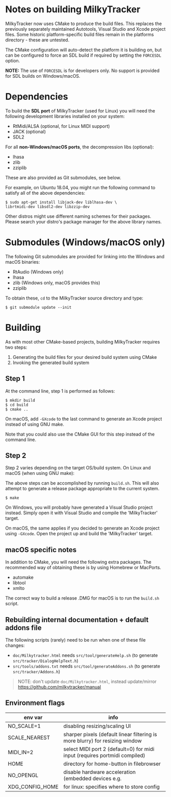 # Notes on building MilkyTracker

MilkyTracker now uses CMake to produce the build files. This replaces the
previously separately maintained Autotools, Visual Studio and Xcode project
files. Some historic platform-specific build files remain in the platforms
directory - these are untested.

The CMake configuration will auto-detect the platform it is building on, but can
be configured to force an SDL build if required by setting the `FORCESDL`
option.

**NOTE:** The use of `FORCESDL` is for developers only. No support is provided
for SDL builds on Windows/macOS.

# Dependencies

To build the **SDL port** of MilkyTracker (used for Linux) you will need the
following development libraries installed on your system:

- RtMidi/ALSA (optional, for Linux MIDI support)
- JACK (optional)
- SDL2

For all **non-Windows/macOS ports**, the decompression libs (optional):

- lhasa
- zlib
- zziplib

These are also provided as Git submodules, see below.

For example, on Ubuntu 18.04, you might run the following command to satisfy all
of the above dependencies:
```
$ sudo apt-get install libjack-dev liblhasa-dev \
librtmidi-dev libsdl2-dev libzzip-dev
```

Other distros might use different naming schemes for their packages. Please
search your distro's package manager for the above library names.

# Submodules (Windows/macOS only)

The following Git submodules are provided for linking into the Windows and macOS
binaries:

- RtAudio (Windows only)
- lhasa
- zlib (Windows only, macOS provides this)
- zziplib

To obtain these, `cd` to the MilkyTracker source directory and type:

```
$ git submodule update --init
```

# Building

As with most other CMake-based projects, building MilkyTracker requires two
steps:

1. Generating the build files for your desired build system using CMake
2. Invoking the generated build system

## Step 1
At the command line, step 1 is performed as follows:

```
$ mkdir build
$ cd build
$ cmake ..
```

On macOS, add `-GXcode` to the last command to generate an Xcode project instead
of using GNU make.

Note that you could also use the CMake GUI for this step instead of the command
line.

## Step 2
Step 2 varies depending on the target OS/build system.
On Linux and macOS (when using GNU make):

The above steps can be accomplished by running `build.sh`. This will also
attempt to generate a release package appropriate to the current system.

```
$ make
```

On Windows, you will probably have generated a Visual Studio project instead.
Simply open it with Visual Studio and compile the 'MilkyTracker' target.

On macOS, the same applies if you decided to generate an Xcode project using
`-GXcode`. Open the project up and build the 'MilkyTracker' target.

## macOS specific notes

In addition to CMake, you will need the following extra packages. The
recommended way of obtaining these is by using Homebrew or MacPorts.

- automake
- libtool
- xmlto

The correct way to build a release .DMG for macOS is to run the `build.sh`
script.

## Rebuilding internal documentation + default addons file 

The following scripts (rarely) need to be run when one of these file changes:

* `doc/Milkytracker.html` needs `src/tool/generateHelp.sh` (to generate `src/tracker/DialogHelpText.h`)
* `src/tools/addons.txt` needs `src/tool/generateAddons.sh` (to generate `src/tracker/Addons.h`)

> NOTE: don't update `doc/Milkytracker.html`, instead update/mirror https://github.com/milkytracker/manual

## Environment flags

| env var       | info                                         |
|---------------|----------------------------------------------|
| NO_SCALE=1    | disabling resizing/scaling UI                |
| SCALE_NEAREST | sharper pixels (default linear filtering is more blurry) for resizing window|
| MIDI_IN=2     | select MIDI port 2 (default=0) for midi input (requires portmidi compiled)|
| HOME          | directory for home-button in filebrowser     |
| NO_OPENGL     | disable hardware acceleration (embedded devices e.g. |
| XDG_CONFIG_HOME | for linux: specifies where to store config |

